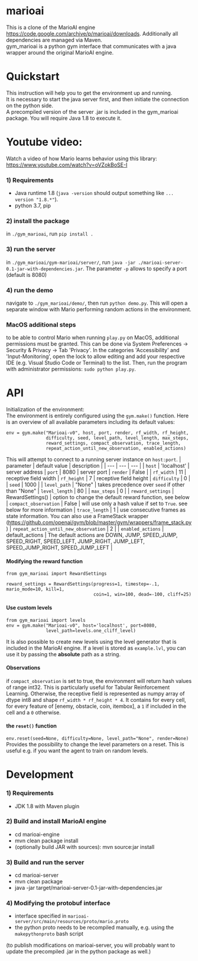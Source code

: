 # marioai

This is a clone of the MarioAI engine https://code.google.com/archive/p/marioai/downloads. Additionally all dependencies are managed via Maven.  
gym_marioai is a python gym interface that communicates with a java wrapper around the original MarioAI engine.

# Quickstart

This instruction will help you to get the environment up and running.  
It is necessary to start the java server first, and then initiate the connection on the python side.  
A precompiled version of the server .jar is included in the gym_marioai package. You will require Java 1.8 to execute it.

# Youtube video:

Watch a video of how Mario learns behavior using this library: https://www.youtube.com/watch?v=oVZokBoSE-I

### 1) Requirements

- Java runtime 1.8 (`java -version` should output something like `... version "1.8.*"`).
- python 3.7, pip

### 2) install the package

in `./gym_marioai`, run `pip install .`

### 3) run the server

in `./gym_marioai/gym-marioai/server/`, run `java -jar ./marioai-server-0.1-jar-with-dependencies.jar`. The parameter `-p` allows to specify a port (default is 8080)

### 4) run the demo

navigate to `./gym_marioai/demo/`, then run `python demo.py`. This will open a separate window with Mario performing random actions in the environment.

### MacOS additional steps

to be able to control Mario when running `play.py` on MacOS, additional permissions must be granted. This can be done via System Preferences -> Security & Privacy -> Tab 'Privacy'.
In the categories 'Accessibility' and 'Input-Monitoring', open the lock to allow editing and add your respective IDE (e.g. Visual Studio Code or Terminal) to the list.
Then, run the program with administrator permissions: `sudo python play.py`.

# API

Initialization of the environment:  
The environment is entirely configured using the `gym.make()` function. Here is an overview of all available parameters including its default values:

```
env = gym.make("Marioai-v0", host, port, render, rf_width, rf_height,
               difficulty, seed, level_path, level_length, max_steps,
               reward_settings, compact_observation, trace_length,
               repeat_action_until_new_observation, enabled_actions)
```

This will attempt to connect to a running server instance on `host:port`.
| parameter | default value | description |
| --- | --- | --- |
| `host` | 'localhost' | server address
| `port` | 8080 | server port
| `render` | False |
| `rf_width` | 11 | receptive field width
| `rf_height` | 7 | receptive field height
| `difficulty` | 0 |
| `seed` | 1000 |
| `level_path` | "None" | takes precedence over `seed` if other than "None"
| `level_length` | 80 |
| `max_steps` | 0 |
| `reward_settings` | RewardSettings() | option to change the default reward function, see below
| `compact_observation` | False | will use only a hash value if set to `True`. see below for more information
| `trace_length` | 1 | use consecutive frames as state information. You can also use a FrameStack wrapper (https://github.com/openai/gym/blob/master/gym/wrappers/frame_stack.py)
| `repeat_action_until_new_observation` | 2 |
| `enabled_actions` | default_actions | The default actions are DOWN, JUMP, SPEED_JUMP, SPEED_RIGHT, SPEED_LEFT, JUMP_RIGHT, JUMP_LEFT, SPEED_JUMP_RIGHT, SPEED_JUMP_LEFT |

#### Modifying the reward function

```
from gym_marioai import RewardSettings

reward_settings = RewardSettings(progress=1, timestep=-.1, mario_mode=10, kill=1,
                                 coin=1, win=100, dead=-100, cliff=25)
```

#### Use custom levels

```
from gym_marioai import levels
env = gym.make("Marioai-v0", host='localhost', port=8080,
               level_path=levels.one_cliff_level)
```

It is also possible to create new levels using the level generator that is included in the MarioAI engine. If a level is stored as `example.lvl`,
you can use it by passing the **absolute** path as a string.

#### Observations

if `compact_observation` is set to true, the environment will return hash values of range int32.
This is particularly useful for Tabular Reinforcement Learning.
Otherwise, the receptive field is represented as numpy array of dtype int8 and shape `rf_width * rf_height * 4`.
It contains for every cell, for every feature of \[enemy, obstacle, coin, itembox\], a `1` if included in the cell and a `0` otherwise.

#### the `reset()` function

`env.reset(seed=None, difficulty=None, level_path="None", render=None)`  
Provides the possibility to change the level parameters on a reset. This is useful e.g. if you want the agent to train on random levels.

# Development

### 1) Requirements

- JDK 1.8 with Maven plugin

### 2) Build and install MarioAI engine

- cd marioai-engine
- mvn clean package install
- (optionally build JAR with sources): mvn source:jar install

### 3) Build and run the server

- cd marioai-server
- mvn clean package
- java -jar target/marioai-server-0.1-jar-with-dependencies.jar

### 4) Modifying the protobuf interface

- interface specified in `marioai-server/src/main/resources/proto/mario.proto`
- the python proto needs to be recompiled manually, e.g. using the `makepythonproto` bash script

(to publish modifications on marioai-server, you will probably want to update the precompiled .jar in the python package as well.)
